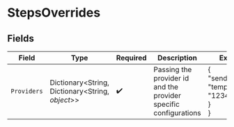 # StepsOverrides


## Fields

| Field                                                            | Type                                                             | Required                                                         | Description                                                      | Example                                                          |
| ---------------------------------------------------------------- | ---------------------------------------------------------------- | ---------------------------------------------------------------- | ---------------------------------------------------------------- | ---------------------------------------------------------------- |
| `Providers`                                                      | Dictionary<String, Dictionary<String, *object*>>                 | :heavy_check_mark:                                               | Passing the provider id and the provider specific configurations | {<br/>"sendgrid": {<br/>"templateId": "1234567890"<br/>}<br/>}   |